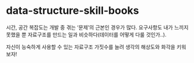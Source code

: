 # data-structure-skill-books
시간, 공간 복잡도는 개발 중 겪는 ‘문제’의 근본인 경우가 많다. 요구사항도 내가 느끼지 못했을 뿐 자료구조를 만드는 일과 비슷하다(데이터를 어떻게 다룰 것인가..).

자신이 능숙하게 사용할 수 있는 자료구조 가짓수를 늘려 생각의 해상도와 화각을 키워보자! 